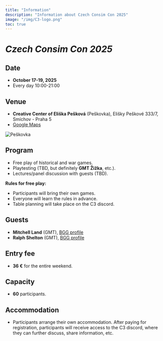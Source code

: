 ```yaml
---
title: "Information"
description: "Information about Czech Consim Con 2025"
image: "/img/C3-logo.png"
toc: true
---
```


# _Czech Consim Con 2025_

## Date

* **October 17-19, 2025**
* Every day 10:00-21:00

## Venue

* **Creative Center of Eliška Pešková** (Peškovka),
  Elišky Peškové 333/7,
  Smíchov - Praha 5
* [Google Maps](https://maps.app.goo.gl/c1FuPaTr4JWczgee7)

![Peškovka](/img/Peskovka.jpg)


## Program

* Free play of historical and war games.
* Playtesting (TBD, but definitely **GMT Žižka**, etc.).
* Lectures/panel discussion with guests (TBD).

**Rules for free play:**

* Participants will bring their own games.
* Everyone will learn the rules in advance.
* Table planning will take place on the C3 discord.

## Guests

* **Mitchell Land** (GMT), [BGG profile](https://boardgamegeek.com/boardgamedesigner/36545/mitchell-land)
* **Ralph Shelton** (GMT), [BGG profile](https://boardgamegeek.com/boardgamedesigner/103902/ralph-shelton)

## Entry fee

* **36 €** for the entire weekend.

## Capacity

* **60** participants.

## Accommodation

* Participants arrange their own accommodation. After paying for registration, participants will receive access to the C3 discord, where they can further discuss, share information, etc.
